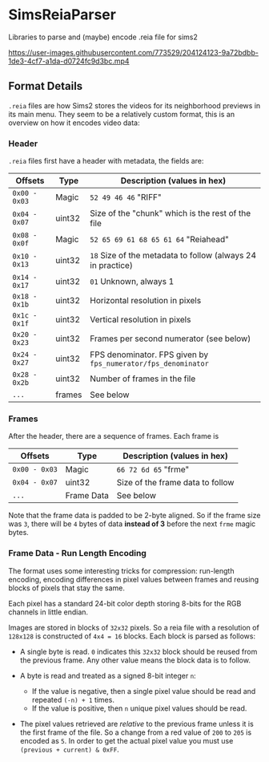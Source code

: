 # SimsReiaParser
Libraries to parse and (maybe) encode .reia file for sims2

https://user-images.githubusercontent.com/773529/204124123-9a72bdbb-1de3-4cf7-a1da-d0724fc9d3bc.mp4

## Format Details

`.reia` files are how Sims2 stores the videos for its neighborhood previews in
its main menu. They seem to be a relatively custom format, this is an overview
on how it encodes video data:

### Header

`.reia` files first have a header with metadata, the fields are:


| Offsets       | Type   | Description (values in hex)                                   |
|---------------|--------|---------------------------------------------------------------|
| `0x00 - 0x03` | Magic  | `52 49 46 46` "RIFF"                                          |
| `0x04 - 0x07` | uint32 | Size of the "chunk" which is the rest of the file             |
| `0x08 - 0x0f` | Magic  | `52 65 69 61 68 65 61 64` "Reiahead"                          |
| `0x10 - 0x13` | uint32 | `18` Size of the metadata to follow (always 24 in practice)   |
| `0x14 - 0x17` | uint32 | `01` Unknown, always 1                                        |
| `0x18 - 0x1b` | uint32 | Horizontal resolution in pixels                               |
| `0x1c - 0x1f` | uint32 | Vertical resolution in pixels                                 |
| `0x20 - 0x23` | uint32 | Frames per second numerator (see below)                       |
| `0x24 - 0x27` | uint32 | FPS denominator. FPS given by `fps_numerator/fps_denominator` |
| `0x28 - 0x2b` | uint32 | Number of frames in the file                                  |
| `...`         | frames | See below                                                     |

### Frames

After the header, there are a sequence of frames. Each frame is 

| Offsets       | Type       | Description (values in hex)      |
|---------------|------------|----------------------------------|
| `0x00 - 0x03` | Magic      | `66 72 6d 65` "frme"             |
| `0x04 - 0x07` | uint32     | Size of the frame data to follow |
| `...`         | Frame Data | See below                        |

Note that the frame data is padded to be 2-byte aligned. So if the frame size
was `3`, there will be `4` bytes of data **instead of 3** before the next
`frme` magic bytes.

### Frame Data - Run Length Encoding

The format uses some interesting tricks for compression: run-length encoding,
encoding differences in pixel values between frames and reusing blocks of pixels
that stay the same.

Each pixel has a standard 24-bit color depth storing 8-bits for the RGB channels
in little endian.

Images are stored in blocks of `32x32` pixels. So a reia file with a resolution
of `128x128` is constructed of `4x4 = 16` blocks. Each block is parsed as
follows:

* A single byte is read. `0` indicates this `32x32` block should be reused from
  the previous frame. Any other value means the block data is to follow.

* A byte is read and treated as a signed 8-bit integer `n`:
    - If the value is negative, then a single pixel value should be read and
      repeated `(-n) + 1` times.
    - If the value is positive, then `n` unique pixel values should be read.

* The pixel values retrieved are *relative* to the previous frame unless it is
  the first frame of the file. So a change from a red value of `200` to `205` is
  encoded as `5`. In order to get the actual pixel value you must use
  `(previous + current) & 0xFF`.
